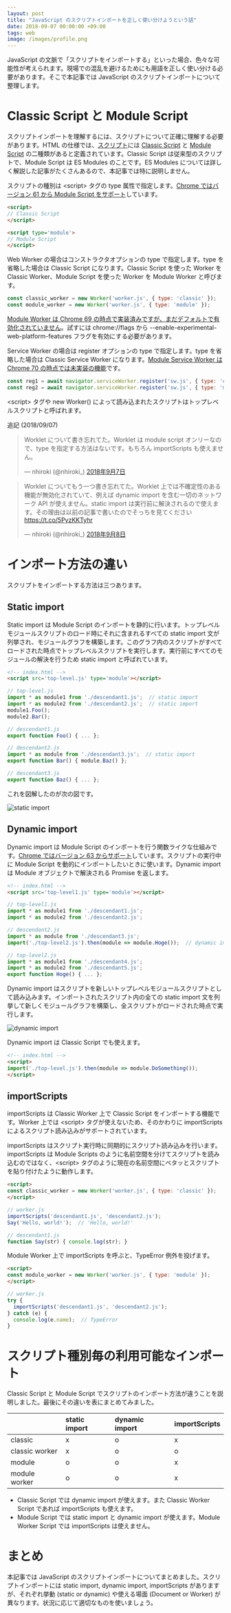 ```yaml
---
layout: post
title: "JavaScript のスクリプトインポートを正しく使い分けようという話"
date: 2018-09-07 00:00:00 +09:00
tags: web
image: /images/profile.png
---
```


JavaScript の文脈で「スクリプトをインポートする」といった場合、色々な可能性が考えられます。現場での混乱を避けるためにも用語を正しく使い分ける必要があります。そこで本記事では JavaScript のスクリプトインポートについて整理します。

# Classic Script と Module Script

スクリプトインポートを理解するには、スクリプトについて正確に理解する必要があります。HTML の仕様では、[スクリプト](https://html.spec.whatwg.org/multipage/webappapis.html#concept-script)には [Classic Script](https://html.spec.whatwg.org/multipage/webappapis.html#classic-script) と [Module Script](https://html.spec.whatwg.org/multipage/webappapis.html#module-script) の二種類があると定義されています。Classic Script は従来型のスクリプトで、Module Script は ES Modules のことです。ES Modules については詳しく解説した記事がたくさんあるので、本記事では特に説明しません。

スクリプトの種別は \<script\> タグの type 属性で指定します。[Chrome ではバージョン 61 から Module Script をサポート](https://www.chromestatus.com/feature/5365692190687232)しています。

```html
<script>
// Classic Script
</script>

<script type='module'>
// Module Script
</script>
```

Web Worker の場合はコンストラクタオプションの type で指定します。type を省略した場合は Classic Script になります。Classic Script を使った Worker を Classic Worker、Module Script を使った Worker を Module Worker と呼びます。

```js
const classic_worker = new Worker('worker.js', { type: 'classic' });
const module_worker = new Worker('worker.js', { type: 'module' });
```

[Module Worker は Chrome 69 の時点で実装済みですが、まだデフォルトで有効化されていません](https://www.chromestatus.com/feature/5761300827209728)。試すには chrome://flags から --enable-experimental-web-platform-features フラグを有効にする必要があります。

Service Worker の場合は register オプションの type で指定します。type を省略した場合は Classic Service Worker になります。[Module Service Worker は Chrome 70 の時点では未実装の機能](https://bugs.chromium.org/p/chromium/issues/detail?id=824647)です。

```js
const reg1 = await navigator.serviceWorker.register('sw.js', { type: 'classic' });
const reg2 = await navigator.serviceWorker.register('sw.js', { type: 'module' });
```

\<script\> タグや new Worker() によって読み込まれたスクリプトはトップレベルスクリプトと呼ばれます。

追記 (2018/09/07)

<blockquote class="twitter-tweet" data-conversation="none" data-lang="ja"><p lang="ja" dir="ltr">Worklet について書き忘れてた。Worklet は module script オンリーなので、type を指定する方法はないです。もちろん importScripts も使えません。</p>&mdash; nhiroki (@nhiroki_) <a href="https://twitter.com/nhiroki_/status/1038066788422959108?ref_src=twsrc%5Etfw">2018年9月7日</a></blockquote>
<script async src="https://platform.twitter.com/widgets.js" charset="utf-8"></script>

<blockquote class="twitter-tweet" data-conversation="none" data-lang="ja"><p lang="ja" dir="ltr">Worklet についてもう一つ書き忘れてた。Worklet 上では不確定性のある機能が無効化されていて、例えば dynamic import を含む一切のネットワーク API が使えません。static import は実行前に解決されるので使えます。その理由は以前の記事で書いたのでそっちを見てください <a href="https://t.co/5PyzKKTyhr">https://t.co/5PyzKKTyhr</a></p>&mdash; nhiroki (@nhiroki_) <a href="https://twitter.com/nhiroki_/status/1038362477392621568?ref_src=twsrc%5Etfw">2018年9月8日</a></blockquote>
<script async src="https://platform.twitter.com/widgets.js" charset="utf-8"></script>

# インポート方法の違い

スクリプトをインポートする方法は三つあります。

## Static import

Static import は Module Script のインポートを静的に行います。トップレベルモジュールスクリプトのロード時にそれに含まれるすべての static import 文が列挙され、モジュールグラフを構築します。このグラフ内のスクリプトがすべてロードされた時点でトップレベルスクリプトを実行します。実行前にすべてのモジュールの解決を行うため static import と呼ばれています。

```html
<!-- index.html -->
<script src='top-level.js' type='module'></script>
```

```js
// top-level.js
import * as module1 from './descendant1.js';  // static import
import * as module2 from './descendant2.js';  // static import
module1.Foo();
module2.Bar();

// descendant1.js
export function Foo() { ... };

// descendant2.js
import * as module from './descendant3.js';  // static import
export function Bar() { module.Baz() };

// descendant3.js
export function Baz() { ... };
```

これを図解したのが次の図です。

![static import](/images/javascript-import-static-import.png)

## Dynamic import

Dynamic import は Module Script のインポートを行う関数ライクな仕組みです。[Chrome ではバージョン 63 からサポート](https://www.chromestatus.com/feature/5684934484164608)しています。スクリプトの実行中に Module Script を動的にインポートしたいときに使います。Dynamic import は Module オブジェクトで解決される Promise を返します。

```html
<!-- index.html -->
<script src='top-level1.js' type='module'></script>
```

```js
// top-level1.js
import * as module1 from './descendant1.js';
import * as module2 from './descendant2.js';

// descendant2.js
import * as module from './descendant3.js';
import('./top-level2.js').then(module => module.Hoge());  // dynamic import

// top-level2.js
import * as module1 from './descendant4.js';
import * as module2 from './descendant5.js';
export function Hoge() { ... };
```

Dynamic import はスクリプトを新しいトップレベルモジュールスクリプトとして読み込みます。インポートされたスクリプト内の全ての static import 文を列挙して新しくモジュールグラフを構築し、全スクリプトがロードされた時点で実行します。

![dynamic import](/images/javascript-import-dynamic-import.png)

Dynamic import は Classic Script でも使えます。

```html
<!-- index.html -->
<script>
import('./top-level.js').then(module => module.DoSomething());
</script>
```

## importScripts

importScripts は Classic Worker 上で Classic Script をインポートする機能です。Worker 上では \<script\> タグが使えないため、そのかわりに importScripts によるスクリプト読み込みがサポートされています。

importScripts はスクリプト実行時に同期的にスクリプト読み込みを行います。importScripts は Module Scripts のように名前空間を分けてスクリプトを読み込むのではなく、\<script\> タグのように現在の名前空間にベタッとスクリプトを貼り付けたように動作します。

```html
<script>
const classic_worker = new Worker('worker.js', { type: 'classic' });
</script>
```

```js
// worker.js
importScripts('descendant1.js', 'descendant2.js');
Say('Hello, world!');  // 'Hello, world!'

// descendant1.js
function Say(str) { console.log(str); }
```

Module Worker 上で importScripts を呼ぶと、TypeError 例外を投げます。

```html
<script>
const module_worker = new Worker('worker.js', { type: 'module' });
</script>
```

```js
// worker.js
try {
  importScripts('descendant1.js', 'descendant2.js');
} catch (e) {
  console.log(e.name);  // TypeError
}
```

# スクリプト種別毎の利用可能なインポート

Classic Script と Module Script でスクリプトのインポート方法が違うことを説明しました。最後にその違いを表にまとめてみました。

| | static import | dynamic import | importScripts |
| :--- | :--- | :---| :--- |
| classic | x | o | x |
| classic worker | x | o | o |
| module | o | o | x |
| module worker | o | o | x |

- Classic Script では dynamic import が使えます。また Classic Worker Script であれば importScripts も使えます。
- Module Script では static import と dynamic import が使えます。Module Worker Script では importScripts は使えません。

# まとめ

本記事では JavaScript のスクリプトインポートについてまとめました。スクリプトインポートには static import, dynamic import, importScripts がありますが、それぞれ挙動 (static or dynamic) や使える場面 (Document or Worker) が異なります。状況に応じて適切なものを使いましょう。